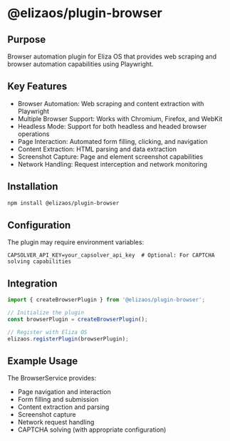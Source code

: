 # @elizaos/plugin-browser

## Purpose

Browser automation plugin for Eliza OS that provides web scraping and browser automation capabilities using Playwright.

## Key Features

- Browser Automation: Web scraping and content extraction with Playwright
- Multiple Browser Support: Works with Chromium, Firefox, and WebKit
- Headless Mode: Support for both headless and headed browser operations
- Page Interaction: Automated form filling, clicking, and navigation
- Content Extraction: HTML parsing and data extraction
- Screenshot Capture: Page and element screenshot capabilities
- Network Handling: Request interception and network monitoring

## Installation

```bash
npm install @elizaos/plugin-browser
```

## Configuration

The plugin may require environment variables:

```env
CAPSOLVER_API_KEY=your_capsolver_api_key  # Optional: For CAPTCHA solving capabilities
```

## Integration

```typescript
import { createBrowserPlugin } from '@elizaos/plugin-browser';

// Initialize the plugin
const browserPlugin = createBrowserPlugin();

// Register with Eliza OS
elizaos.registerPlugin(browserPlugin);
```

## Example Usage

The BrowserService provides:

- Page navigation and interaction
- Form filling and submission
- Content extraction and parsing
- Screenshot capture
- Network request handling
- CAPTCHA solving (with appropriate configuration)
